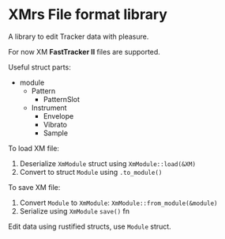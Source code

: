 # XMrs File format library

A library to edit Tracker data with pleasure.

For now XM **FastTracker II** files are supported.

Useful struct parts:

- module
  - Pattern
    - PatternSlot
  - Instrument
    - Envelope
    - Vibrato
    - Sample

To load XM file:

1. Deserialize `XmModule` struct using `XmModule::load(&XM)`
2. Convert to struct `Module` using `.to_module()`

To save XM file:

1. Convert `Module` to `XmModule`: `XmModule::from_module(&module)`
2. Serialize using `XmModule` `save()` fn

Edit data using rustified structs, use `Module` struct.
